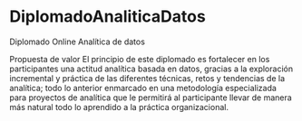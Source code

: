 # DiplomadoAnaliticaDatos

Diplomado Online Analítica de datos

Propuesta de valor
El principio de este diplomado es fortalecer en los participantes una actitud analítica basada en datos, gracias a la exploración incremental y práctica de las diferentes técnicas, retos y tendencias de la analítica; todo lo anterior enmarcado en una metodología especializada para proyectos de analítica que le permitirá al participante llevar de manera más natural todo lo aprendido a la práctica organizacional.
